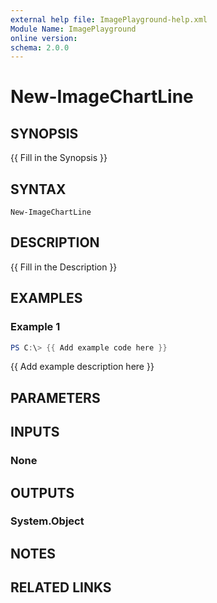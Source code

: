 ```yaml
---
external help file: ImagePlayground-help.xml
Module Name: ImagePlayground
online version:
schema: 2.0.0
---
```


# New-ImageChartLine

## SYNOPSIS
{{ Fill in the Synopsis }}

## SYNTAX

```
New-ImageChartLine
```

## DESCRIPTION
{{ Fill in the Description }}

## EXAMPLES

### Example 1
```powershell
PS C:\> {{ Add example code here }}
```

{{ Add example description here }}

## PARAMETERS

## INPUTS

### None

## OUTPUTS

### System.Object
## NOTES

## RELATED LINKS
